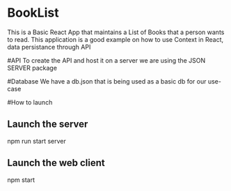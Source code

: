 # BookList
This is a Basic React App that maintains a List of Books that a person wants to read. This application is a good example on how to use Context in React, data persistance through API

#API
To create the API and host it on a server we are using the JSON SERVER package

#Database
We have a db.json that is being used as a basic db for our use-case

#How to launch
## Launch the server
npm run start server
## Launch the web client
npm start
